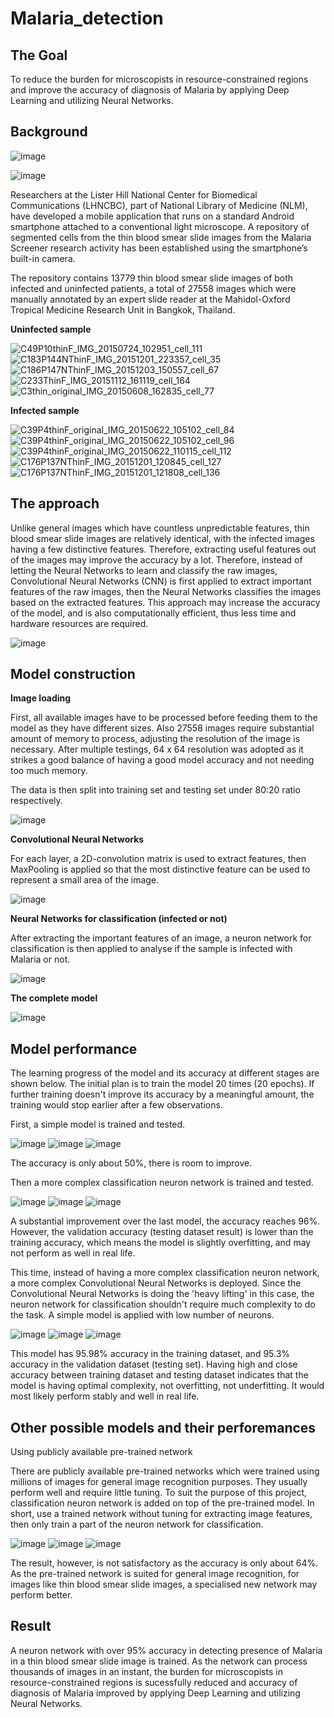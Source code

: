 # Malaria_detection

 
## **The Goal**
To reduce the burden for microscopists in resource-constrained regions and improve the accuracy of diagnosis of Malaria by applying Deep Learning and utilizing Neural Networks.

 
## **Background**

![image](https://user-images.githubusercontent.com/80243823/119223701-72455180-bb2d-11eb-9fa0-0d7270824d62.png)


![image](https://user-images.githubusercontent.com/80243823/119223573-d582b400-bb2c-11eb-9035-f7a7e2b7b939.png)

Researchers at the Lister Hill National Center for Biomedical Communications (LHNCBC), part of National Library of Medicine (NLM), have developed a mobile application that runs on a standard Android smartphone attached to a conventional light microscope. A repository of segmented cells from the thin blood smear slide images from the Malaria Screener research activity has been established using the smartphone’s built-in camera.

The repository contains 13779 thin blood smear slide images of both infected and uninfected patients, a total of 27558 images which were manually annotated by an expert slide reader at the Mahidol-Oxford Tropical Medicine Research Unit in Bangkok, Thailand.

**Uninfected sample**

![C49P10thinF_IMG_20150724_102951_cell_111](https://user-images.githubusercontent.com/80243823/119223958-c0a72000-bb2e-11eb-9fb7-1c1e8b8d69a6.png)
![C183P144NThinF_IMG_20151201_223357_cell_35](https://user-images.githubusercontent.com/80243823/119223975-d9afd100-bb2e-11eb-9548-6e1282e86468.png)
![C186P147NThinF_IMG_20151203_150557_cell_67](https://user-images.githubusercontent.com/80243823/119223989-ecc2a100-bb2e-11eb-935d-cd0e0c953bc1.png)
![C233ThinF_IMG_20151112_161119_cell_164](https://user-images.githubusercontent.com/80243823/119224013-0b289c80-bb2f-11eb-8b2e-e1b369cab862.png)
![C3thin_original_IMG_20150608_162835_cell_77](https://user-images.githubusercontent.com/80243823/119224032-209dc680-bb2f-11eb-84e5-cec0aed7a738.png)

**Infected sample**

![C39P4thinF_original_IMG_20150622_105102_cell_84](https://user-images.githubusercontent.com/80243823/119224042-37441d80-bb2f-11eb-8a68-a01bfe9c7811.png)
![C39P4thinF_original_IMG_20150622_105102_cell_96](https://user-images.githubusercontent.com/80243823/119224044-39a67780-bb2f-11eb-8f37-d007b7220607.png)
![C39P4thinF_original_IMG_20150622_110115_cell_112](https://user-images.githubusercontent.com/80243823/119224048-3d39fe80-bb2f-11eb-8804-a5e9251653e6.png)
![C176P137NThinF_IMG_20151201_120845_cell_127](https://user-images.githubusercontent.com/80243823/119224056-42974900-bb2f-11eb-99ac-3b2c80ce20df.png)
![C176P137NThinF_IMG_20151201_121808_cell_136](https://user-images.githubusercontent.com/80243823/119224058-46c36680-bb2f-11eb-8ce8-fdfd0a8dab2e.png)


## **The approach**

Unlike general images which have countless unpredictable features, thin blood smear slide images are relatively identical, with the infected images having a few distinctive features. Therefore, extracting useful features out of the images may improve the accuracy by a lot.
Therefore, instead of letting the Neural Networks to learn and classify the raw images, Convolutional Neural Networks (CNN) is first applied to extract important features of the raw images, then the Neural Networks classifies the images based on the extracted features. This approach may increase the accuracy of the model, and is also computationally efficient, thus less time and hardware resources are required.

![image](https://user-images.githubusercontent.com/80243823/119227783-34065d00-bb42-11eb-8058-78817b769a8c.png)


## **Model construction**

**Image loading**

First, all available images have to be processed before feeding them to the model as they have different sizes. Also 27558 images require substantial amount of memory to process, adjusting the resolution of the image is necessary. After multiple testings, 64 x 64 resolution was adopted as it strikes a good balance of having a good model accuracy and not needing too much memory.

The data is then split into training set and testing set under 80:20 ratio respectively.

![image](https://user-images.githubusercontent.com/80243823/119229163-2a342800-bb49-11eb-97e8-88342b251f91.png)


**Convolutional Neural Networks**

For each layer, a 2D-convolution matrix is used to extract features, then MaxPooling is applied so that the most distinctive feature can be used to represent a small area of the image.

![image](https://user-images.githubusercontent.com/80243823/119229756-f9092700-bb4b-11eb-9696-0a2d2ee6f7ae.png)

**Neural Networks for classification (infected or not)**

After extracting the important features of an image, a neuron network for classification is then applied to analyse if the sample is infected with Malaria or not.

![image](https://user-images.githubusercontent.com/80243823/119229991-eb07d600-bb4c-11eb-9008-ff6a40e58af7.png)


**The complete model**

![image](https://user-images.githubusercontent.com/80243823/119230076-43d76e80-bb4d-11eb-8c9c-3cfeadf57690.png)


## **Model performance**

The learning progress of the model and its accuracy at different stages are shown below. The initial plan is to train the model 20 times (20 epochs). If further training doesn't improve its accuracy by a meaningful amount, the training would stop earlier after a few observations.


First, a simple model is trained and tested.

![image](https://user-images.githubusercontent.com/80243823/119230970-2d331680-bb51-11eb-9a73-6dceff6f4907.png)
![image](https://user-images.githubusercontent.com/80243823/119230994-3f14b980-bb51-11eb-98e7-c9b38e143bb0.png)
![image](https://user-images.githubusercontent.com/80243823/119231014-4dfb6c00-bb51-11eb-85a6-0c42a6c7095c.png)

The accuracy is only about 50%, there is room to improve.


Then a more complex classification neuron network is trained and tested.

![image](https://user-images.githubusercontent.com/80243823/119230860-97978700-bb50-11eb-8e24-134427bcb4ee.png)
![image](https://user-images.githubusercontent.com/80243823/119230850-877fa780-bb50-11eb-862b-017fe9a9ba8f.png)
![image](https://user-images.githubusercontent.com/80243823/119230883-b5fd8280-bb50-11eb-8b54-e7f5960c37be.png)

A substantial improvement over the last model, the accuracy reaches 96%. However, the validation accuracy (testing dataset result) is lower than the training accuracy, which means the model is slightly overfitting, and may not perform as well in real life.


This time, instead of having a more complex classification neuron network, a more complex Convolutional Neural Networks is deployed.
Since the Convolutional Neural Networks is doing the 'heavy lifting' in this case, the neuron network for classification shouldn't require much complexity to do the task. A simple model is applied with low number of neurons.

![image](https://user-images.githubusercontent.com/80243823/119230076-43d76e80-bb4d-11eb-8c9c-3cfeadf57690.png)
![image](https://user-images.githubusercontent.com/80243823/119230283-1808b880-bb4e-11eb-9a69-2d62f081bf6d.png)
![image](https://user-images.githubusercontent.com/80243823/119230302-2e167900-bb4e-11eb-84cf-4341a671df52.png)

This model has 95.98% accuracy in the training dataset, and 95.3% accuracy in the validation dataset (testing set). Having high and close accuracy between training dataset and testing dataset indicates that the model is having optimal complexity, not overfitting, not underfitting. It would most likely perform stably and well in real life.


## **Other possible models and their perforemances**

Using publicly available pre-trained network

There are publicly available pre-trained networks which were trained using millions of images for general image recognition purposes. They usually perform well and require little tuning. To suit the purpose of this project, classification neuron network is added on top of the pre-trained model. In short, use a trained network without tuning for extracting image features, then only train a part of the neuron network for classification.

![image](https://user-images.githubusercontent.com/80243823/119232711-cade1400-bb58-11eb-84b4-d5b554608b10.png)
![image](https://user-images.githubusercontent.com/80243823/119232157-b8fb7180-bb56-11eb-83fd-6565fb74cf4e.png)
![image](https://user-images.githubusercontent.com/80243823/119232172-c7e22400-bb56-11eb-997f-6da72871cffb.png)

The result, however, is not satisfactory as the accuracy is only about 64%. As the pre-trained network is suited for general image recognition, for images like thin blood smear slide images, a specialised new network may perform better.


## **Result**
A neuron network with over 95% accuracy in detecting presence of Malaria in a thin blood smear slide image is trained. As the network can process thousands of images in an instant,  the burden for microscopists in resource-constrained regions is sucessfully reduced and accuracy of diagnosis of Malaria improved by applying Deep Learning and utilizing Neural Networks. 

